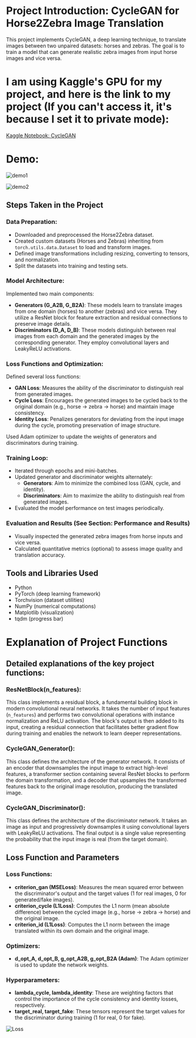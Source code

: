 # Project Introduction: CycleGAN for Horse2Zebra Image Translation

This project implements CycleGAN, a deep learning technique, to translate images between two unpaired datasets: horses and zebras. The goal is to train a model that can generate realistic zebra images from input horse images and vice versa.

# I am using Kaggle's GPU for my project, and here is the link to my project (If you can't access it, it's because I set it to private mode):
[Kaggle Notebook: CycleGAN](https://www.kaggle.com/code/nguyenquyetgiangson/cyclegan)

# Demo:
![demo1](https://github.com/GiangSon-5/CycleGAN-for-Horse2Zebra-Image-Translation/blob/main/images/demo1.jpg)

![demo2](https://github.com/GiangSon-5/CycleGAN-for-Horse2Zebra-Image-Translation/blob/main/images/demo2.jpg)

## Steps Taken in the Project

### Data Preparation:
- Downloaded and preprocessed the Horse2Zebra dataset.
- Created custom datasets (Horses and Zebras) inheriting from `torch.utils.data.Dataset` to load and transform images.
- Defined image transformations including resizing, converting to tensors, and normalization.
- Split the datasets into training and testing sets.

### Model Architecture:
Implemented two main components:
- **Generators (G_A2B, G_B2A)**: These models learn to translate images from one domain (horses) to another (zebras) and vice versa. They utilize a ResNet block for feature extraction and residual connections to preserve image details.
- **Discriminators (D_A, D_B)**: These models distinguish between real images from each domain and the generated images by the corresponding generator. They employ convolutional layers and LeakyReLU activations.

### Loss Functions and Optimization:
Defined several loss functions:
- **GAN Loss**: Measures the ability of the discriminator to distinguish real from generated images.
- **Cycle Loss**: Encourages the generated images to be cycled back to the original domain (e.g., horse -> zebra -> horse) and maintain image consistency.
- **Identity Loss**: Penalizes generators for deviating from the input image during the cycle, promoting preservation of image structure.

Used Adam optimizer to update the weights of generators and discriminators during training.

### Training Loop:
- Iterated through epochs and mini-batches.
- Updated generator and discriminator weights alternately:
  - **Generators**: Aim to minimize the combined loss (GAN, cycle, and identity).
  - **Discriminators**: Aim to maximize the ability to distinguish real from generated images.
- Evaluated the model performance on test images periodically.

### Evaluation and Results (See Section: Performance and Results)
- Visually inspected the generated zebra images from horse inputs and vice versa.
- Calculated quantitative metrics (optional) to assess image quality and translation accuracy.

## Tools and Libraries Used
- Python
- PyTorch (deep learning framework)
- Torchvision (dataset utilities)
- NumPy (numerical computations)
- Matplotlib (visualization)
- tqdm (progress bar)

# Explanation of Project Functions

## Detailed explanations of the key project functions:

### ResNetBlock(n_features): 
This class implements a residual block, a fundamental building block in modern convolutional neural networks. It takes the number of input features (`n_features`) and performs two convolutional operations with instance normalization and ReLU activation. The block's output is then added to its input, creating a residual connection that facilitates better gradient flow during training and enables the network to learn deeper representations.

### CycleGAN_Generator(): 
This class defines the architecture of the generator network. It consists of an encoder that downsamples the input image to extract high-level features, a transformer section containing several ResNet blocks to perform the domain transformation, and a decoder that upsamples the transformed features back to the original image resolution, producing the translated image.

### CycleGAN_Discriminator(): 
This class defines the architecture of the discriminator network. It takes an image as input and progressively downsamples it using convolutional layers with LeakyReLU activations. The final output is a single value representing the probability that the input image is real (from the target domain).

## Loss Function and Parameters

### Loss Functions:
- **criterion_gan (MSELoss)**: Measures the mean squared error between the discriminator's output and the target values (1 for real images, 0 for generated/fake images).
- **criterion_cycle (L1Loss)**: Computes the L1 norm (mean absolute difference) between the cycled image (e.g., horse -> zebra -> horse) and the original image.
- **criterion_id (L1Loss)**: Computes the L1 norm between the image translated within its own domain and the original image.

### Optimizers:
- **d_opt_A, d_opt_B, g_opt_A2B, g_opt_B2A (Adam)**: The Adam optimizer is used to update the network weights.

### Hyperparameters:
- **lambda_cycle, lambda_identity**: These are weighting factors that control the importance of the cycle consistency and identity losses, respectively.
- **target_real, target_fake**: These tensors represent the target values for the discriminator during training (1 for real, 0 for fake).

![Loss](https://github.com/GiangSon-5/CycleGAN-for-Horse2Zebra-Image-Translation/blob/main/images/loss.jpg)
